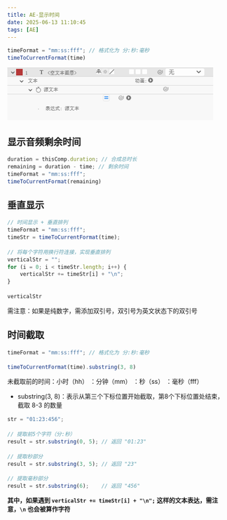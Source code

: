 ```yaml
---
title: AE-显示时间
date: 2025-06-13 11:10:45
tags: [AE]
---
```


``` Javascript
timeFormat = "mm:ss:fff"; // 格式化为 分:秒:毫秒
timeToCurrentFormat(time)
```

![添加时间](AE-显示时间/添加时间.png)

<!--more-->

## 显示音频剩余时间

``` Javascript
duration = thisComp.duration; // 合成总时长
remaining = duration - time; // 剩余时间
timeFormat = "mm:ss:fff";
timeToCurrentFormat(remaining)
```

## 垂直显示

``` Javascript
// 时间显示 + 垂直排列
timeFormat = "mm:ss:fff";
timeStr = timeToCurrentFormat(time);

// 将每个字符用换行符连接，实现垂直排列
verticalStr = "";
for (i = 0; i < timeStr.length; i++) {
    verticalStr += timeStr[i] + "\n";
}

verticalStr
```

需注意：如果是纯数字，需添加双引号，双引号为英文状态下的双引号

## 时间截取

``` Javascript
timeFormat = "mm:ss:fff"; // 格式化为 分:秒:毫秒

timeToCurrentFormat(time).substring(3, 8)
```

未截取前的时间：小时（hh） ：分钟（mm） ：秒（ss） ：毫秒（fff）
- substring(3, 8)：表示从第三个下标位置开始截取，第8个下标位置处结束，截取 8-3 的数量

``` Javascript
str = "01:23:456";

// 提取前5个字符（分:秒）
result = str.substring(0, 5); // 返回 "01:23"

// 提取秒部分
result = str.substring(3, 5); // 返回 "23"

// 提取毫秒部分
result = str.substring(6);    // 返回 "456"
```

**其中，如果遇到 <code>verticalStr += timeStr[i] + "\n";</code> 这样的文本表达，需注意，<code>\n</code> 也会被算作字符**